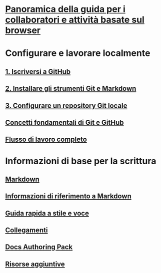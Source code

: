 # [Panoramica della guida per i collaboratori e attività basate sul browser](index.md)
# Configurare e lavorare localmente
## [1. Iscriversi a GitHub](get-started-setup-github.md)
## [2. Installare gli strumenti Git e Markdown](get-started-setup-tools.md)
## [3. Configurare un repository Git locale](get-started-setup-local.md)
## [Concetti fondamentali di Git e GitHub](git-github-fundamentals.md)
## [Flusso di lavoro completo](how-to-write-workflows-major.md)
# Informazioni di base per la scrittura
## [Markdown](how-to-write-use-markdown.md)
## [Informazioni di riferimento a Markdown](markdown-reference.md)
## [Guida rapida a stile e voce](style-quick-start.md)
## [Collegamenti](how-to-write-links.md)
## [Docs Authoring Pack](how-to-write-docs-auth-pack.md)

<!--
## Creating new content

   <!--
     This page introduces the process to work locally on
     your own machine, following github flow.

     Content will be taken from the last two sections of
     how-to-contribute.md (writing new samples, and creating new content)
     and the how-to-write-workflows-major.md)
### Setup and clone source

   <!--
      This page will guide folks through the setup process
      through cloning the repo.

      It will have condensed versions of get-started-setup-github,
      get-started-setup-tools, and get-started-setup-local.
      
### Git and GitHub essentials

   <!--
      Explain the basics of Git and GitHub, and the GitHub flow
      process.

      Much, or all of this will be from full-workflow, and git-github-fundamentals

      The full list of repos probably doesn't belong here.
### Contribute new topics
   <!--
     Primarily new content, but will include the content from the
     how-to-write-use-markdown, style-quick-start and how-to-write-links

     Process content will also be taken from how-to-contribute.
#### Content types
#### Markdown resources
#### Tone, voice, and style

### Contribute new samples

   <!--
     Primarily new content, with some taken from how-to-contribute.

     This will also point to repo-specific guidance for samples.

     We have an important decision to make here: This contributing guide
     can contain the union of all code style rules for all different languages
     and frameworks, or it can contain the intersection (code samples must
     compile and run).

     I'm in favor of the former: Everyone writing Python should follow the Python
     guidance; everyone writing C# should follow the C# rules. Those should be
     consistent regardless of project team.

## List of documentation repositories -->

   <!--
     This will take the list of repos from git-github-fundamentals
     for the public repositories.

     Open question: How to keep this up to date?
   -->
## [Risorse aggiuntive](additional-resources.md)
